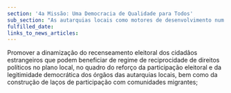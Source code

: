 ```yaml
---
section: '4a Missão: Uma Democracia de Qualidade para Todos'
sub_section: "As autarquias locais como motores de desenvolvimento num país descentralizado"
fulfilled_date:
links_to_news_articles:
---
```


Promover a dinamização do recenseamento eleitoral dos cidadãos estrangeiros que podem beneficiar de regime de reciprocidade de direitos políticos no plano local, no quadro do reforço da participação eleitoral e da legitimidade democrática dos órgãos das autarquias locais, bem como da construção de laços de participação com comunidades migrantes;